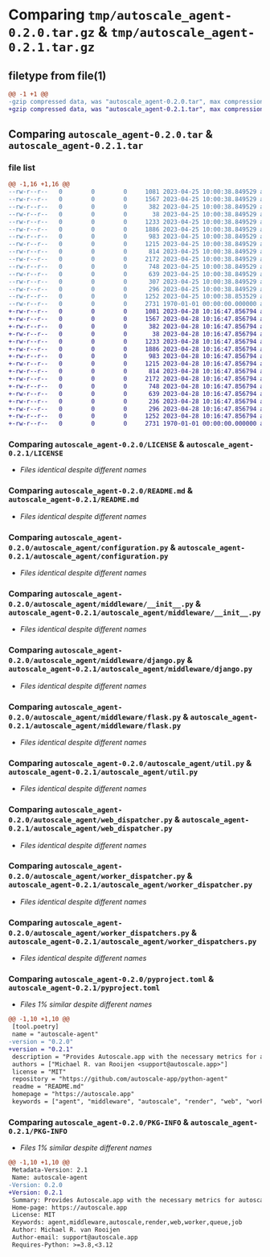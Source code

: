 # Comparing `tmp/autoscale_agent-0.2.0.tar.gz` & `tmp/autoscale_agent-0.2.1.tar.gz`

## filetype from file(1)

```diff
@@ -1 +1 @@
-gzip compressed data, was "autoscale_agent-0.2.0.tar", max compression
+gzip compressed data, was "autoscale_agent-0.2.1.tar", max compression
```

## Comparing `autoscale_agent-0.2.0.tar` & `autoscale_agent-0.2.1.tar`

### file list

```diff
@@ -1,16 +1,16 @@
--rw-r--r--   0        0        0     1081 2023-04-25 10:00:38.849529 autoscale_agent-0.2.0/LICENSE
--rw-r--r--   0        0        0     1567 2023-04-25 10:00:38.849529 autoscale_agent-0.2.0/README.md
--rw-r--r--   0        0        0      382 2023-04-25 10:00:38.849529 autoscale_agent-0.2.0/autoscale_agent/__init__.py
--rw-r--r--   0        0        0       38 2023-04-25 10:00:38.849529 autoscale_agent-0.2.0/autoscale_agent/agent.py
--rw-r--r--   0        0        0     1233 2023-04-25 10:00:38.849529 autoscale_agent-0.2.0/autoscale_agent/configuration.py
--rw-r--r--   0        0        0     1886 2023-04-25 10:00:38.849529 autoscale_agent-0.2.0/autoscale_agent/middleware/__init__.py
--rw-r--r--   0        0        0      983 2023-04-25 10:00:38.849529 autoscale_agent-0.2.0/autoscale_agent/middleware/django.py
--rw-r--r--   0        0        0     1215 2023-04-25 10:00:38.849529 autoscale_agent-0.2.0/autoscale_agent/middleware/flask.py
--rw-r--r--   0        0        0      814 2023-04-25 10:00:38.849529 autoscale_agent-0.2.0/autoscale_agent/util.py
--rw-r--r--   0        0        0     2172 2023-04-25 10:00:38.849529 autoscale_agent-0.2.0/autoscale_agent/web_dispatcher.py
--rw-r--r--   0        0        0      748 2023-04-25 10:00:38.849529 autoscale_agent-0.2.0/autoscale_agent/worker_dispatcher.py
--rw-r--r--   0        0        0      639 2023-04-25 10:00:38.849529 autoscale_agent-0.2.0/autoscale_agent/worker_dispatchers.py
--rw-r--r--   0        0        0      307 2023-04-25 10:00:38.849529 autoscale_agent-0.2.0/autoscale_agent/worker_server.py
--rw-r--r--   0        0        0      296 2023-04-25 10:00:38.849529 autoscale_agent-0.2.0/autoscale_agent/worker_servers.py
--rw-r--r--   0        0        0     1252 2023-04-25 10:00:38.853529 autoscale_agent-0.2.0/pyproject.toml
--rw-r--r--   0        0        0     2731 1970-01-01 00:00:00.000000 autoscale_agent-0.2.0/PKG-INFO
+-rw-r--r--   0        0        0     1081 2023-04-28 10:16:47.856794 autoscale_agent-0.2.1/LICENSE
+-rw-r--r--   0        0        0     1567 2023-04-28 10:16:47.856794 autoscale_agent-0.2.1/README.md
+-rw-r--r--   0        0        0      382 2023-04-28 10:16:47.856794 autoscale_agent-0.2.1/autoscale_agent/__init__.py
+-rw-r--r--   0        0        0       38 2023-04-28 10:16:47.856794 autoscale_agent-0.2.1/autoscale_agent/agent.py
+-rw-r--r--   0        0        0     1233 2023-04-28 10:16:47.856794 autoscale_agent-0.2.1/autoscale_agent/configuration.py
+-rw-r--r--   0        0        0     1886 2023-04-28 10:16:47.856794 autoscale_agent-0.2.1/autoscale_agent/middleware/__init__.py
+-rw-r--r--   0        0        0      983 2023-04-28 10:16:47.856794 autoscale_agent-0.2.1/autoscale_agent/middleware/django.py
+-rw-r--r--   0        0        0     1215 2023-04-28 10:16:47.856794 autoscale_agent-0.2.1/autoscale_agent/middleware/flask.py
+-rw-r--r--   0        0        0      814 2023-04-28 10:16:47.856794 autoscale_agent-0.2.1/autoscale_agent/util.py
+-rw-r--r--   0        0        0     2172 2023-04-28 10:16:47.856794 autoscale_agent-0.2.1/autoscale_agent/web_dispatcher.py
+-rw-r--r--   0        0        0      748 2023-04-28 10:16:47.856794 autoscale_agent-0.2.1/autoscale_agent/worker_dispatcher.py
+-rw-r--r--   0        0        0      639 2023-04-28 10:16:47.856794 autoscale_agent-0.2.1/autoscale_agent/worker_dispatchers.py
+-rw-r--r--   0        0        0      236 2023-04-28 10:16:47.856794 autoscale_agent-0.2.1/autoscale_agent/worker_server.py
+-rw-r--r--   0        0        0      296 2023-04-28 10:16:47.856794 autoscale_agent-0.2.1/autoscale_agent/worker_servers.py
+-rw-r--r--   0        0        0     1252 2023-04-28 10:16:47.856794 autoscale_agent-0.2.1/pyproject.toml
+-rw-r--r--   0        0        0     2731 1970-01-01 00:00:00.000000 autoscale_agent-0.2.1/PKG-INFO
```

### Comparing `autoscale_agent-0.2.0/LICENSE` & `autoscale_agent-0.2.1/LICENSE`

 * *Files identical despite different names*

### Comparing `autoscale_agent-0.2.0/README.md` & `autoscale_agent-0.2.1/README.md`

 * *Files identical despite different names*

### Comparing `autoscale_agent-0.2.0/autoscale_agent/configuration.py` & `autoscale_agent-0.2.1/autoscale_agent/configuration.py`

 * *Files identical despite different names*

### Comparing `autoscale_agent-0.2.0/autoscale_agent/middleware/__init__.py` & `autoscale_agent-0.2.1/autoscale_agent/middleware/__init__.py`

 * *Files identical despite different names*

### Comparing `autoscale_agent-0.2.0/autoscale_agent/middleware/django.py` & `autoscale_agent-0.2.1/autoscale_agent/middleware/django.py`

 * *Files identical despite different names*

### Comparing `autoscale_agent-0.2.0/autoscale_agent/middleware/flask.py` & `autoscale_agent-0.2.1/autoscale_agent/middleware/flask.py`

 * *Files identical despite different names*

### Comparing `autoscale_agent-0.2.0/autoscale_agent/util.py` & `autoscale_agent-0.2.1/autoscale_agent/util.py`

 * *Files identical despite different names*

### Comparing `autoscale_agent-0.2.0/autoscale_agent/web_dispatcher.py` & `autoscale_agent-0.2.1/autoscale_agent/web_dispatcher.py`

 * *Files identical despite different names*

### Comparing `autoscale_agent-0.2.0/autoscale_agent/worker_dispatcher.py` & `autoscale_agent-0.2.1/autoscale_agent/worker_dispatcher.py`

 * *Files identical despite different names*

### Comparing `autoscale_agent-0.2.0/autoscale_agent/worker_dispatchers.py` & `autoscale_agent-0.2.1/autoscale_agent/worker_dispatchers.py`

 * *Files identical despite different names*

### Comparing `autoscale_agent-0.2.0/pyproject.toml` & `autoscale_agent-0.2.1/pyproject.toml`

 * *Files 1% similar despite different names*

```diff
@@ -1,10 +1,10 @@
 [tool.poetry]
 name = "autoscale-agent"
-version = "0.2.0"
+version = "0.2.1"
 description = "Provides Autoscale.app with the necessary metrics for autoscaling web and worker processes"
 authors = ["Michael R. van Rooijen <support@autoscale.app>"]
 license = "MIT"
 repository = "https://github.com/autoscale-app/python-agent"
 readme = "README.md"
 homepage = "https://autoscale.app"
 keywords = ["agent", "middleware", "autoscale", "render", "web", "worker", "queue", "job"]
```

### Comparing `autoscale_agent-0.2.0/PKG-INFO` & `autoscale_agent-0.2.1/PKG-INFO`

 * *Files 1% similar despite different names*

```diff
@@ -1,10 +1,10 @@
 Metadata-Version: 2.1
 Name: autoscale-agent
-Version: 0.2.0
+Version: 0.2.1
 Summary: Provides Autoscale.app with the necessary metrics for autoscaling web and worker processes
 Home-page: https://autoscale.app
 License: MIT
 Keywords: agent,middleware,autoscale,render,web,worker,queue,job
 Author: Michael R. van Rooijen
 Author-email: support@autoscale.app
 Requires-Python: >=3.8,<3.12
```

